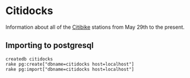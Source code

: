 Citidocks
=========

Information about all of the [Citibike](http://citibikenyc.com/) stations from
May 29th to the present.

Importing to postgresql
-----------------------

```shell
createdb citidocks
rake pg:create["dbname=citidocks host=localhost"]
rake pg:import["dbname=citidocks host=localhost"]
```

